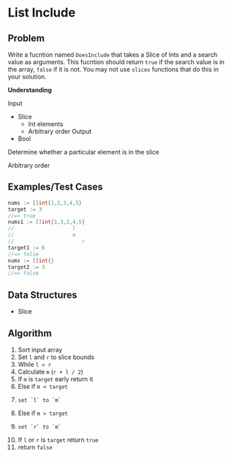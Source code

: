 # List Include

## Problem

Write a fucntion named `DoesInclude` that takes a Slice of Ints and a search value as arguments. This fucntion should return `true` if the search value is in the array, `false` if it is not. You may not use `slices` functions that do this in your solution.

__Understanding__

Input
- Slice
  - Int elements
  - Arbitrary order
Output
- Bool

Determine whether a particular element is in the slice

Arbitrary order

## Examples/Test Cases

```go
nums := []int{1,2,3,4,5}
target := 3
//=> true
nums1 := []int{1,3,2,4,5}
//                   l
//                   m
//                      r
target1 := 6
//=> false
nums := []int{}
target2 := 3
//=> false
```

## Data Structures

- Slice

## Algorithm

1. Sort input array
1. Set `l` and `r` to slice bounds
1. While `l < r`
1.   Calculate `m` (`r + l / 2`)
1.   If `m` is `target` early return it
1.   Else if `m < target`
1.     set `l` to `m`
1.   Else if `m > target`
1.     set `r` to `m`
1. If `l` or `r` is `target` return `true`
1. return `false`